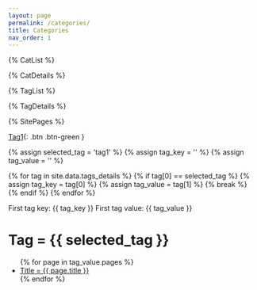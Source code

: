 ```yaml
---
layout: page
permalink: /categories/
title: Categories
nav_order: 1
---
```


{% CatList %}

{% CatDetails %}

{% TagList %}

{% TagDetails %}

{% SitePages %}

[Tag1](http://localhost:4000/tag?tag=tag1){: .btn .btn-green }

{% assign selected_tag = 'tag1' %}
{% assign tag_key = '' %}
{% assign tag_value = '' %}

{% for tag in site.data.tags_details %}
  {% if tag[0] == selected_tag %}
    {% assign tag_key = tag[0] %}
    {% assign tag_value = tag[1] %}
    {% break %}
  {% endif %}
{% endfor %}

First tag key: {{ tag_key }}
First tag value: {{ tag_value }}

<h1>Tag = {{ selected_tag }}</h1>

<ul>
  {% for page in tag_value.pages %}
  <li><a href="{{ page.permalink }}">Title = {{ page.title }}</a></li>
  {% endfor %}
</ul>
